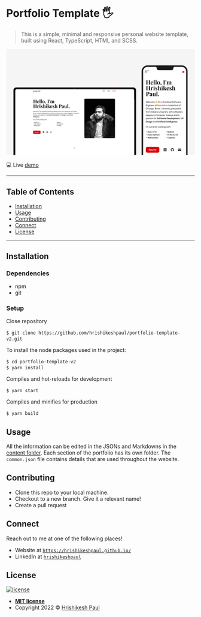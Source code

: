 # Portfolio Template 🖐
> This is a simple, minimal and responsive personal website template, built using React, TypeScript, HTML and SCSS.

![Portfolio Template Banner](public/assets/readme/banner.png)

💻  Live [demo](https://hrpaul.web.app/)

---

## Table of Contents

- [Installation](#installation)
- [Usage](#usage)
- [Contributing](#contributing)
- [Connect](#connect)
- [License](#license)

---

## Installation

### Dependencies
- npm
- git

### Setup 

Close repository

```shell
$ git clone https://github.com/hrishikeshpaul/portfolio-template-v2.git
```

To install the node packages used in the project:

```shell
$ cd portfolio-template-v2
$ yarn install
```

Compiles and hot-reloads for development

```shell
$ yarn start
```

Compiles and minifies for production
```shell
$ yarn build
```

## Usage

All the information can be edited in the JSONs and Markdowns in the [content folder](https://github.com/hrishikeshpaul/portfolio-template-v2/tree/main/src/content). Each section of the portfolio has its own folder. The `common.json` file contains details that are used throughout the website. 

## Contributing 

- Clone this repo to your local machine.
- Checkout to a new branch. Give it a relevant name!
- Create a pull request



## Connect

Reach out to me at one of the following places!

- Website at <a href="https://hrishikeshpaul.github.io/" target="_blank">`https://hrishikeshpaul.github.io/`</a>
- LinkedIn at <a href="https://www.linkedin.com/in/hrishikeshpaul/" target="_blank">`hrishikeshpaul`</a>

## License

[![license](https://img.shields.io/github/license/hrishikeshpaul/portfolio-template?style=flat&logo=appveyor)](https://github.com/hrishikeshpaul/portfolio-template-v2/blob/master/LICENSE) 

- **[MIT license](http://opensource.org/licenses/mit-license.php)**
- Copyright 2022 © <a href="https://hrishikeshpaul.github.io/" target="_blank">Hrishikesh Paul</a>